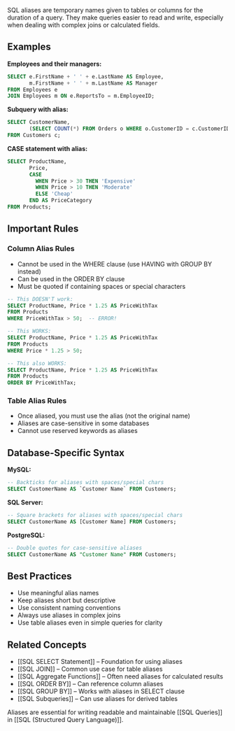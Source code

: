 SQL aliases are temporary names given to tables or columns for the duration of a query. They make queries easier to read and write, especially when dealing with complex joins or calculated fields.

## Examples

**Employees and their managers:**
```sql
SELECT e.FirstName + ' ' + e.LastName AS Employee,
       m.FirstName + ' ' + m.LastName AS Manager
FROM Employees e
JOIN Employees m ON e.ReportsTo = m.EmployeeID;
```

**Subquery with alias:**
```sql
SELECT CustomerName, 
       (SELECT COUNT(*) FROM Orders o WHERE o.CustomerID = c.CustomerID) AS OrderCount
FROM Customers c;
```

**CASE statement with alias:**
```sql
SELECT ProductName,
       Price,
       CASE 
         WHEN Price > 30 THEN 'Expensive'
         WHEN Price > 10 THEN 'Moderate'
         ELSE 'Cheap'
       END AS PriceCategory
FROM Products;
```

## Important Rules

### Column Alias Rules
- Cannot be used in the WHERE clause (use HAVING with GROUP BY instead)
- Can be used in the ORDER BY clause
- Must be quoted if containing spaces or special characters

```sql
-- This DOESN'T work:
SELECT ProductName, Price * 1.25 AS PriceWithTax
FROM Products
WHERE PriceWithTax > 50;  -- ERROR!

-- This WORKS:
SELECT ProductName, Price * 1.25 AS PriceWithTax
FROM Products
WHERE Price * 1.25 > 50;

-- This also WORKS:
SELECT ProductName, Price * 1.25 AS PriceWithTax
FROM Products
ORDER BY PriceWithTax;
```

### Table Alias Rules
- Once aliased, you must use the alias (not the original name)
- Aliases are case-sensitive in some databases
- Cannot use reserved keywords as aliases

## Database-Specific Syntax

**MySQL:**
```sql
-- Backticks for aliases with spaces/special chars
SELECT CustomerName AS `Customer Name` FROM Customers;
```

**SQL Server:**
```sql
-- Square brackets for aliases with spaces/special chars
SELECT CustomerName AS [Customer Name] FROM Customers;
```

**PostgreSQL:**
```sql
-- Double quotes for case-sensitive aliases
SELECT CustomerName AS "Customer Name" FROM Customers;
```

## Best Practices

- Use meaningful alias names
- Keep aliases short but descriptive
- Use consistent naming conventions
- Always use aliases in complex joins
- Use table aliases even in simple queries for clarity

## Related Concepts

- [[SQL SELECT Statement]] – Foundation for using aliases
- [[SQL JOIN]] – Common use case for table aliases
- [[SQL Aggregate Functions]] – Often need aliases for calculated results
- [[SQL ORDER BY]] – Can reference column aliases
- [[SQL GROUP BY]] – Works with aliases in SELECT clause
- [[SQL Subqueries]] – Can use aliases for derived tables

Aliases are essential for writing readable and maintainable [[SQL Queries]] in [[SQL (Structured Query Language)]].